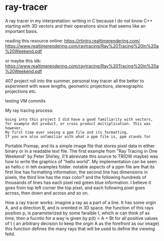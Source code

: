 # ray-tracer
A ray tracer in my interpretation:
    writing in C because I do not know C++
starting with 3D vectors and their operations since that seems like an important basis.

reading this resource online: https://rtintro.realtimerendering.com/
https://www.realtimerendering.com/raytracing/Ray%20Tracing%20in%20a%20Weekend.pdf

or maybe this idk:
https://www.realtimerendering.com/raytracing/Ray%20Tracing%20in%20a%20Weekend.pdf


407 project roll into the summer, personal tray tracer all the better to experiment with wave lengths, geometric projections, stereographic projections etc. 

testing VM commits

My ray tracing process:

    Going into this project I did have a good familiarity with vectors, 
    for example dot product, or cross product multiplication. This was however,
    My first time ever seeing a ppm file and its formatting. 
    If you are also unfamiliar with what a ppm file is, ppm stands for 
Portable Pixmap, and its a simple image file that stores pixel data in 
either binary or in a readable text file. The first example from "Ray Tracing
in One Weekend" by Peter Shirley, (I'll abreviate this source to TRIOW maybe)
was how to write the graphics of "hello world". My implementation can be seen
as hello.c in teh examples folder.
    notable aspects of a ppm file are that its first line has formatting
information, the second line has dimensions in pixels, the third line has the
max color? and the following hundreds of thousands of lines has each pixel
red green blue information.
    I believe it goes from top left corner the top pixel, and each following
pixel goes across, then down and across and so on. 

How a ray tracer works:
    imagine a ray as a part of a line. It has some orgin A, and a direction
    B, and is oreinted in 3D space. the function of this rays position p, is
    parameterized by some faraible t, which w can think of as time, then 
    a fucntio for a way is given by 
        p(t) = A + Bt
    for all positive values of t ( an arbitrary decision to keep the orgin A
    as the forefront as our image) this function defines the many rays that 
    will be used to define the viewing feild.

